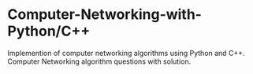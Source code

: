 # Computer-Networking-with-Python/C++
Implemention of computer networking algorithms using Python and C++.
Computer Networking algorithm questions with solution.
